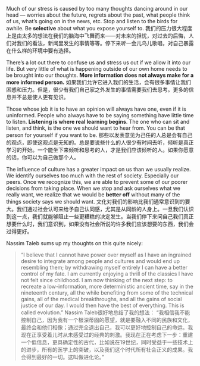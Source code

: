 Much of our stress is caused by too many thoughts dancing around in our head — worries about the future, regrets about the past, what people think of us, what’s going on in the news, etc. Stop and listen to the birds for awhile. Be **selective** about what you expose yourself to.
我们的压力很大程度上是由太多的想法在我们的脑海中飞舞而来——对未来的担忧，对过去的后悔，人们对我们的看法，新闻里发生的事情等等。停下来听一会儿鸟儿歌唱，对自己暴露在什么样的环境中要有选择。

There’s a lot out there to confuse us and stress us out if we allow it into our life. But very little of what is happening outside of our own home needs to be brought into our thoughts. **More information does not always make for a more informed person.**
如果我们允许它进入我们的生活，会有很多事情让我们困惑和压力。但是，很少有我们自己家之外发生的事情需要我们去思考。更多的信息并不总是使人更有见识。

Those whose job it is to have an opinion will always have one, even if it is uninformed. People who always have to be saying something have little time to listen. **Listening is where real learning begins**. The one who can sit and listen, and think, is the one we should want to hear from. You can be that person for yourself if you want to be.
那些以发表意见为己任的人总是会有自己的观点，即使这观点是无知的。总是要说些什么的人很少有时间去听，倾听是真正学习的开始。一个能坐下来倾听和思考的人，才是我们应该倾听的人。如果你愿意的话，你可以为自己做那个人。

The influence of culture has a greater impact on us than we usually realize. We identify ourselves too much with the rest of society. Especially our peers. Once we recognize this, we are able to prevent some of our poorer decisions from taking place. When we stop and ask ourselves what we really want, we realize that we would be **better off** without many of the things society says we should want.
文化对我们的影响比我们通常意识到的要大。我们通过社会认可来给予自己认同感，尤其是从同龄的人身上。一旦我们认识到这一点，我们就能够阻止一些更糟糕的决定发生。当我们停下来问自己我们真正想要什么时，我们意识到，如果没有社会所说的许多我们应该想要的东西，我们会过得更好。

Nassim Taleb sums up my thoughts on this quite nicely:
>“I believe that I cannot have power over myself as I have an ingrained desire to integrate among people and cultures and would end up resembling them; by withdrawing myself entirely I can have a better control of my fate. I am currently enjoying a thrill of the classics I have not felt since childhood. I am now thinking of the next step: to recreate a low-information, more deterministic ancient time, say in the nineteenth century, all the while benefiting from some of the technical gains, all of the medical breakthroughs, and all the gains of social justice of our day. I would then have the best of everything. This is called evolution.”
> Nassim Taleb很好地总结了我的想法：
>“我相信我不能控制自己，因为我有一个根深蒂固的愿望，就是要融入不同的民族和文化，最终会和他们相像；通过完全退出自己，我可以更好地控制自己的命运。我现在正享受着儿时从未感受过的经典的刺激。我现在正在考虑下一步：重建一个低信息，更具确定性的古代，比如说在19世纪，同时受益于一些技术上的进步，所有的医学上的突破，以及我们这个时代所有社会正义的成果。我会得到最好的一切。这叫做进化论。”